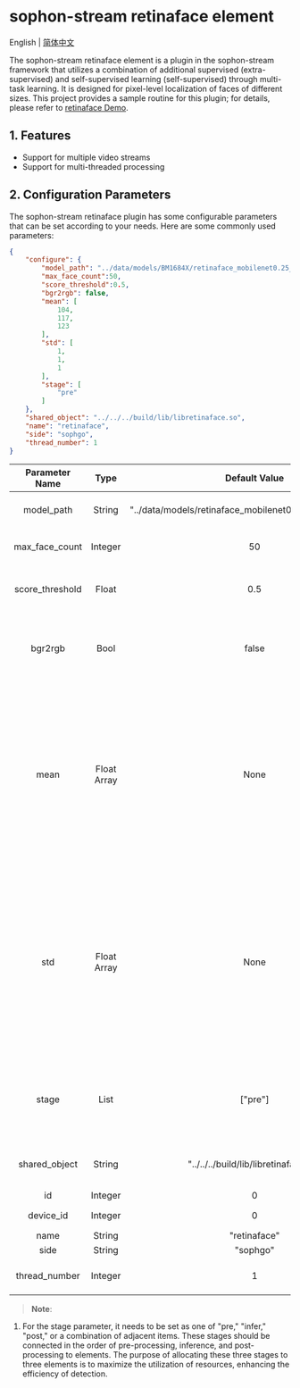 # sophon-stream retinaface element

English | [简体中文](README.md)

The sophon-stream retinaface element is a plugin in the sophon-stream framework that utilizes a combination of additional supervised (extra-supervised) and self-supervised learning (self-supervised) through multi-task learning. It is designed for pixel-level localization of faces of different sizes. This project provides a sample routine for this plugin; for details, please refer to [retinaface Demo](../../../samples/retinaface/README.md).

## 1. Features
* Support for multiple video streams
* Support for multi-threaded processing

## 2. Configuration Parameters
The sophon-stream retinaface plugin has some configurable parameters that can be set according to your needs. Here are some commonly used parameters:

```json
{
    "configure": {
        "model_path": "../data/models/BM1684X/retinaface_mobilenet0.25_fp32_1b.bmodel",
        "max_face_count":50,
        "score_threshold":0.5,
        "bgr2rgb": false,
        "mean": [
            104,
            117,
            123
        ],
        "std": [
            1,
            1,
            1
        ],
        "stage": [
            "pre"
        ]
    },
    "shared_object": "../../../build/lib/libretinaface.so",
    "name": "retinaface",
    "side": "sophgo",
    "thread_number": 1
}
```

| Parameter Name | Type | Default Value | Description |
|:-------------:| :-------: | :------------------:| :------------------------:|
| model_path | String | "../data/models/retinaface_mobilenet0.25_int8_1b.bmodel" | Path to the retinaface model |
| max_face_count | Integer | 50 | Maximum number of faces to detect |
| score_threshold | Float | 0.5 | NMS IOU threshold for target detection |
| bgr2rgb | Bool | false | Whether to convert the image from BGR to RGB format; the default is BGR |
| mean | Float Array | None | Mean values for image preprocessing, with a length of 3. The calculation is y=(x-mean)/std. If bgr2rgb=true, the order of the array should be R, G, B; otherwise, it should be B, G, R |
| std | Float Array | None | Standard deviations for image preprocessing, with a length of 3. The calculation is the same as above. If bgr2rgb=true, the order of the array should be R, G, B; otherwise, it should be B, G, R |
| stage | List | ["pre"] | Flags for the three stages of pre-processing, inference, and post-processing |
| shared_object | String | "../../../build/lib/libretinaface.so" | Path to the libretinaface dynamic library |
| id | Integer | 0 | Element ID |
| device_id | Integer | 0 | TPU device number |
| name | String | "retinaface" | Element name |
| side | String | "sophgo" | Device type |
| thread_number | Integer | 1 | Number of threads to start |

> **Note**:
1. For the stage parameter, it needs to be set as one of "pre," "infer," "post," or a combination of adjacent items. These stages should be connected in the order of pre-processing, inference, and post-processing to elements. The purpose of allocating these three stages to three elements is to maximize the utilization of resources, enhancing the efficiency of detection.
